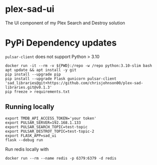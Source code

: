 # plex-sad-ui
The UI component of my Plex Search and Destroy solution

# PyPi Dependency updates

`pulsar-client` does not support Python > 3.10

```shell
docker run -it --rm -v ${PWD}:/repo -w /repo python:3.10-slim bash
apt update && apt install -y git
pip install --upgrade pip
pip install --upgrade Flask gunicorn pulsar-client 'sad_libraries@git+https://github.com/chrisjohnson00/plex-sad-libraries.git@v0.1.3'
pip freeze > requirements.txt
```

## Running locally

```commandline
export TMDB_API_ACCESS_TOKEN='your token'
export PULSAR_SERVER=192.168.1.133
export PULSAR_SEARCH_TOPIC=test-topic
export PULSAR_DESTROY_TOPIC=test-topic-2
export FLASK_APP=sad_ui
flask --debug run
```

Run redis locally with

```shell
docker run --rm --name redis -p 6379:6379 -d redis
```


